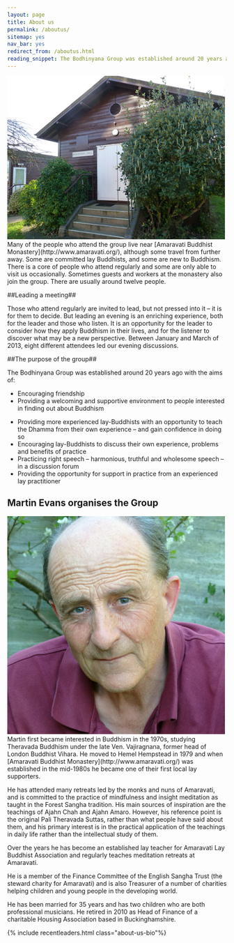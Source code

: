 ```yaml
---
layout: page
title: About us
permalink: /aboutus/
sitemap: yes
nav_bar: yes
redirect_from: /aboutus.html
reading_snippet: The Bodhinyana Group was established around 20 years ago with the aims of encouraging friendship and providing a welcoming and supportive environment to people interested in finding out about Buddhism.
---
```


<img src="/assets/med-hall.jpg" alt="Bodhinyana Hall">
Many of the people who attend the group live near [Amaravati Buddhist Monastery](http://www.amaravati.org/), although some travel from further away. Some are committed lay Buddhists, and some are new to Buddhism. There is a core of people who attend regularly and some are only able to visit us occasionally. Sometimes guests and workers at the monastery also join the group. There are usually around twelve people. 

##Leading a meeting##

Those who attend regularly are invited to lead, but not pressed into it – it is for them to decide. But leading an evening is an enriching experience, both for the leader and those who listen. It is an opportunity for the leader to consider how they apply Buddhism in their lives, and for the listener to discover what may be a new perspective. Between January and March of 2013, eight different attendees led our evening discussions. 

##The purpose of the group##

The Bodhinyana Group was established around 20 years ago with the aims of: 

- Encouraging friendship
- Providing a welcoming and supportive environment to people interested in finding out about Buddhism
* Providing more experienced lay-Buddhists with an opportunity to teach the Dhamma from their own experience – and gain confidence in doing so
* Encouraging lay-Buddhists to discuss their own experience, problems and benefits of practice 
* Practicing right speech – harmonious, truthful and wholesome speech – in a discussion forum
* Providing the opportunity for support in practice from an experienced lay practitioner


<h2 id="martin-evans">Martin Evans organises the Group</h2>


<img src="/assets/martinevans.jpg" alt="Martin Evans">
Martin first became interested in Buddhism in the 1970s, studying Theravada Buddhism under the late Ven. Vajiragnana, former head of London Buddhist Vihara. He moved to Hemel Hempstead in 1979 and when [Amaravati Buddhist Monastery](http://www.amaravati.org/) was established in the mid-1980s he became one of their first local lay supporters.

He has attended many retreats led by the monks and nuns of Amaravati, and is committed to the practice of mindfulness and insight meditation as taught in the Forest Sangha tradition. His main sources of inspiration are the teachings of Ajahn Chah and Ajahn Amaro. However, his reference point is the original Pali Theravada Suttas, rather than what people have said about them, and his primary interest is in the practical application of the teachings in daily life rather than the intellectual study of them.

Over the years he has become an established lay teacher for Amaravati Lay Buddhist Association and regularly teaches meditation retreats at Amaravati.

He is a member of the Finance Committee of the English Sangha Trust (the steward charity for Amaravati) and is also Treasurer of a number of charities helping children and young people in the developing world.

He has been married for 35 years and has two children who are both professional musicians. He retired in 2010 as Head of Finance of a charitable Housing Association based in Buckinghamshire.


{% include recentleaders.html class="about-us-bio"%}

